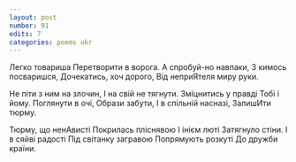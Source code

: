 ```yaml
---
layout: post
number: 91
edits: 7
categories: poems ukr
---
```


Легко товариша
Перетворити в ворога. 
А спробуй-но навпаки,
З кимось посваришся,
Дочекатись, хоч дорого,
Від неприЯтеля миру руки.

Не піти з ним на злочин,
І на свій не тягнути.
Зміцнитись у правді
Тобі і йому.
Поглянути в очі,
Образи забути,
І в спільній насназі,
ЗалишИти тюрму.

Тюрму, що ненАвисті
Покрилась пліснявою
І інієм люті
Затягнуло стіни. 
І в сяйві радості 
Під світанку загравою
Попрямують розкуті 
До дружби країни.
